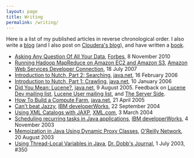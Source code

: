```yaml
---
layout: page
title: Writing
permalink: /writing/
---
```


Here is a list of my published articles in reverse chronological order. I also write a [blog](/) (and I also post on [Cloudera's blog](http://www.cloudera.com/blog/author/tom/)), and have written a [book](http://www.hadoopbook.com/).

<ul>
<li><a href="http://www.forbes.com/2010/11/05/facebook-yahoo-ebay-technology-hadoop.html">Asking Any Question Of All Your Data</a>, <a href="http://www.forbes.com/">Forbes</a>, 8 November 2010</li>
<li><a href="http://aws.amazon.com/articles/873?_encoding=UTF8&amp;jiveRedirect=1">Running Hadoop MapReduce on Amazon EC2 and Amazon S3</a>, <a href="http://developer.amazonwebservices.com/connect/index.jspa">Amazon Web Services Developer Connection</a>, 18 July 2007</li>
<li><a href="http://today.java.net/pub/a/today/2006/02/16/introduction-to-nutch-2.html">Introduction to Nutch, Part 2: Searching</a>, <a href="http://java.net/">java.net</a>, 16 February 2006</li>
<li><a href="http://today.java.net/pub/a/today/2006/01/10/introduction-to-nutch-1.html">Introduction to Nutch, Part 1: Crawling</a>, <a href="http://java.net/">java.net</a>, 10 January 2006</li>
<li><a href="http://today.java.net/pub/a/today/2005/08/09/didyoumean.html">Did You Mean: Lucene?</a>, <a href="http://java.net/">java.net</a>, 9 August 2005. Feedback on
<a href="http://mail-archives.apache.org/mod_mbox/lucene-java-dev/200508.mbox/%3cb23e01b505081801212273cbd2@mail.gmail.com%3e">Lucene Dev mailing list</a>,
<a href="http://mail-archives.apache.org/mod_mbox/lucene-java-user/200508.mbox/%3c92A278501EF50444AD3EE1FFB51219550BCE393D@emss10m03.us.lmco.com%3e">Lucene User mailing list</a>,
and <a href="http://www.theserverside.com/news/thread.tss?thread_id=35768">The Server Side</a>.</li>
<li><a href="http://today.java.net/pub/a/today/2005/04/21/farm.html">How To Build a Compute Farm</a>, <a href="http://java.net/">java.net</a>, 21 April 2005</li>
<li><a href="http://www-106.ibm.com/developerworks/java/library/j-jazzy/">Can't beat Jazzy</a>, <a href="http://www-106.ibm.com/developerworks/">IBM developerWorks</a>, 22 September 2004</li>
<li><a href="http://www.xml.com/pub/a/2004/03/03/catalogs.html">Using XML Catalogs with JAXP</a>, <a href="http://www.xml.com/">XML.com</a>, 3 March 2004</li>
<li><a href="http://www-106.ibm.com/developerworks/java/library/j-schedule.html">Scheduling recurring tasks in Java applications</a>, <a href="http://www-106.ibm.com/developerworks/">IBM developerWorks</a>, 4 November 2003</li>
<li><a href="http://www.onjava.com/pub/a/onjava/2003/08/20/memoization.html">Memoization in Java Using Dynamic Proxy Classes</a>, <a href="http://www.oreillynet.com/">O'Reilly Network</a>, 20 August 2003</li>
<li><a href="http://www.drdobbs.com/184405382">Using Thread-Local Variables in Java</a>, <a href="http://www.ddj.com/">Dr. Dobb's Journal</a>, 1 July 2003, #350</li>
</ul>
